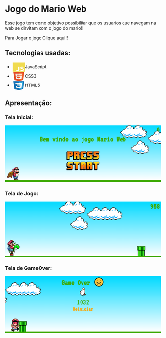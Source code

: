 # Jogo do Mario Web

Esse jogo tem como objetivo possibilitar que os usuarios que navegam na web se dirvitam com o jogo do mario!!

Para Jogar o jogo <a hrf="https://fabio-jr-sm.github.io/jogo-do-mario/">Clique aqui!!</a>

## Tecnologias usadas: 
<ul>
   <li><img align="center" alt="Fabio-Js" height="30" width="40" src="https://raw.githubusercontent.com/devicons/devicon/master/icons/javascript/javascript-plain.svg">JavaScript</li>
   <li><img align="center" alt="Fabio-HTML" height="30" width="40" src="https://raw.githubusercontent.com/devicons/devicon/master/icons/html5/html5-original.svg">CSS3</li> 
   <li><img align="center" alt="Fabio-CSS" height="30" width="40" src="https://raw.githubusercontent.com/devicons/devicon/master/icons/css3/css3-original.svg">HTML5</li> 
</ul>

## Apresentação:
 
### Tela Inicial: 
<img src="img/prest-game/inicial.png">

### Tela de Jogo: 
<img src="img/prest-game/game2.png">

### Tela de GameOver:
<img src="img/prest-game/gameover.png">

